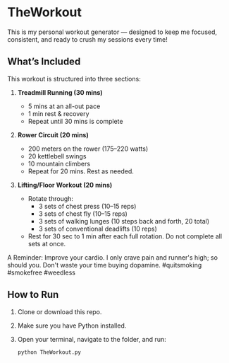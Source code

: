 # TheWorkout
This is my personal workout generator — designed to keep me focused, consistent, and ready to crush my sessions every time!

## What’s Included
This workout is structured into three sections:
1. **Treadmill Running (30 mins)**  
   - 5 mins at an all-out pace  
   - 1 min rest & recovery  
   - Repeat until 30 mins is complete

2. **Rower Circuit (20 mins)**  
   - 200 meters on the rower (175–220 watts)  
   - 20 kettlebell swings  
   - 10 mountain climbers  
   - Repeat for 20 mins. Rest as needed.

3. **Lifting/Floor Workout (20 mins)** 
   - Rotate through:
     - 3 sets of chest press (10–15 reps)
     - 3 sets of chest fly (10–15 reps)
     - 3 sets of walking lunges (10 steps back and forth, 20 total)
     - 3 sets of conventional deadlifts (10 reps)
   - Rest for 30 sec to 1 min after each full rotation. Do not complete all sets at once.

A Reminder: 
Improve your cardio. I only crave pain and runner's high; so should you. Don't waste your time buying dopamine. #quitsmoking #smokefree #weedless 

## How to Run

1. Clone or download this repo.
2. Make sure you have Python installed.
3. Open your terminal, navigate to the folder, and run:

   ```bash
   python TheWorkout.py
